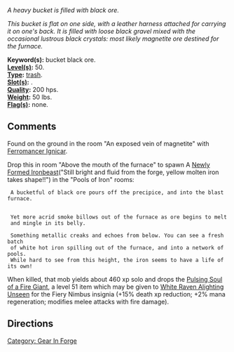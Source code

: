 *A heavy bucket is filled with black ore.*

*This bucket is flat on one side, with a leather harness attached for
carrying it on one's back. It is filled with loose black gravel mixed
with the occasional lustrous black crystals: most likely magnetite ore
destined for the furnace.*

**Keyword(s):** bucket black ore.  
**[Level(s)](Object_Level.md "wikilink"):** 50.  
**[Type](:Category:_Object_Types.md "wikilink"):**
[trash](:Category:_Trash.md "wikilink").  
**[Slot(s)](Object_Slots.md "wikilink"):** .  
**[Quality](Object_Quality.md "wikilink"):** 200 hps.  
**[Weight](Object_Weight.md "wikilink"):** 50 lbs.  
**[Flag(s)](:Category:_Object_Flags.md "wikilink"):** none.  

## Comments

Found on the ground in the room "An exposed vein of magnetite" with
[Ferromancer Ignicar](Ferromancer_Ignicar "wikilink").

Drop this in room "Above the mouth of the furnace" to spawn A [Newly
Formed Ironbeast](Newly_Formed_Ironbeast "wikilink")("Still bright and
fluid from the forge, yellow molten iron takes shape!!") in the "Pools
of Iron" rooms:

` A bucketful of black ore pours off the precipice, and into the blast furnace.`  
` `  
` `  
` Yet more acrid smoke billows out of the furnace as ore begins to melt`  
` and mingle in its belly.`  
` `  
` Something metallic creaks and echoes from below. You can see a fresh batch`  
` of white hot iron spilling out of the furnace, and into a network of pools.`  
` While hard to see from this height, the iron seems to have a life of its own!`

When killed, that mob yields about 460 xp solo and drops the [Pulsing
Soul of a Fire Giant](Pulsing_Soul_of_a_Fire_Giant "wikilink"), a level
51 item which may be given to [White Raven Alighting
Unseen](White_Raven_Alighting_Unseen "wikilink") for the Fiery Nimbus
insignia (+15% death xp reduction; +2% mana regeneration; modifies melee
attacks with fire damage).

## Directions

[Category: Gear In Forge](Category:_Gear_In_Forge "wikilink")
